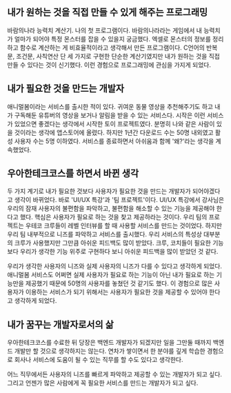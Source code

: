 ## 내가 원하는 것을 직접 만들 수 있게 해주는 프로그래밍

바람의나라 능력치 계산기. 나의 첫 프로그램이다.
바람의나라라는 게임에서 내 능력치가 얼마가 되어야 특정 몬스터를 잡을 수 있을지 궁금했다.
엑셀로 몬스터의 정보를 정리하고 함수로 계산하는 게 비효율적이라고 생각해서 만든 프로그램이다.
C언어의 반복문, 조건문, 사칙연산 단 세 가지로 구현한 단순한 계산기였지만 내가 원하는 것을 직접 만들 수 있다는 것이 신기했다.
이런 경험으로 프로그래밍에 관심을 가지게 되었다.

## 내가 필요한 것을 만드는 개발자

애니멀봄이라는 서비스를 출시한 적이 있다.
귀여운 동물 영상을 추천해주기도 하고 내가 구독해둔 유튜버의 영상을 보거나 알림을 받을 수 있는 서비스다.
시작은 이런 서비스가 있었으면 좋겠다는 생각에서 시작한 토이 프로젝트였다.
분명히 나와 같은 사람이 있을 것이라는 생각에 앱스토어에 올렸다.
하지만 1년간 다운로드 수는 50명 내외였고 활성 사용자 수는 5명 이하였다.
서비스를 종료하면서 아쉬움과 함께 '왜?'라는 생각을 계속했었다.

## 우아한테크코스를 하면서 바뀐 생각

두 가지 계기로 내가 필요한 것보다 사용자가 필요한 것을 만드는 개발자가 되어야겠다고 생각이 바뀌었다.
바로 'UI/UX 특강'과 '팀 프로젝트'이다.
UI/UX 특강에서 강사님은 우리의 잠재 사용자의 불편함을 파악하고, 불편함을 해소할 수 있는 기능을 제공해야 한다고 했다.
핵심은 사용자가 필요로 하는 것을 찾고 제공하라는 것이다.
우리 팀의 프로젝트는 우테코 크루들이 레벨 인터뷰를 할 때 사용할 서비스를 만드는 것이었다.
하지만 우리 팀 내부적으로 니즈를 파악하고 서비스를 출시했다.
우리 서비스의 특성상 대부분의 크루가 사용했지만 그만큼 아쉬운 피드백도 많이 받았다.
크루, 코치들이 필요한 기능보다 우리가 생각한 기능 위주로 구현하다 보니 아쉬운 피드백을 많이 받았던 것 같다.

우리가 생각한 사용자의 니즈와 실제 사용자의 니즈가 다를 수 있다고 생각하게 되었다.
애니멀봄 서비스도 어쩌면 실제 사용자가 필요로 하는 기능이 아닌 내가 필요로 하는 기능만을 제공했기 때문에 50명의 사용자를 놓쳤던 것 같기도 했다.
이 경험으로 많은 사용자가 이용하는 서비스가 되기 위해서는 사용자가 필요한 것을 제공할 수 있어야 한다고 생각하게 되었다.

## 내가 꿈꾸는 개발자로서의 삶

우아한테크코스를 수료한 뒤 당장은 백엔드 개발자가 되겠지만 일을 그만둘 때까지 백엔드 개발만 할 것으로 생각하지는 않는다.
연차가 쌓이면서 한 분야를 깊게 학습한 경험으로 회사나 서비스에 도움이 될 수 있는 직무를 할 수도 있다고 생각한다.

어느 직무에서든 사용자의 니즈를 빠르게 파악하고 제공할 수 있는 개발자가 되고 싶다.
그리고 언젠가 많은 사람에게 꼭 필요한 서비스를 만드는 개발자가 되고 싶다.
